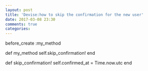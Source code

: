 ```yaml
---
layout: post
title: 'Devise:how to skip the confirmation for the new user'
date: 2017-03-08 23:30
comments: true
categories: 
---
```

before_create :my_method

def my_method
 self.skip_confirmation!
end

def skip_confirmation!
  self.confirmed_at = Time.now.utc
end